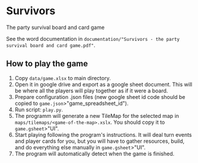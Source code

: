 # Survivors
The party survival board and card game

See the word documentation in `documentation/"Survivors - the party survival board and card game.pdf"`.

## How to play the game
1. Copy `data/game.xlsx` to main directory.
2. Open it in google drive and export as a google sheet document. This will be where all the players will play together as if it were a board.
3. Prepare configuration .json files (new google sheet id code should be copied to `game.json`>"game_spreadsheet_id").
4. Run script: `play.py`.
5. The programm will generate a new TileMap for the selected map in `maps/tilemaps/<game-of-the-map>.xslx`. You should copy it to `game.gsheet`>"UI".
6. Start playing following the program's instructions. It will deal turn events and player cards for you, but you will have to gather resources, build, and do everything else manually in `game.gsheet`>"UI".
7. The program will automatically detect when the game is finished.